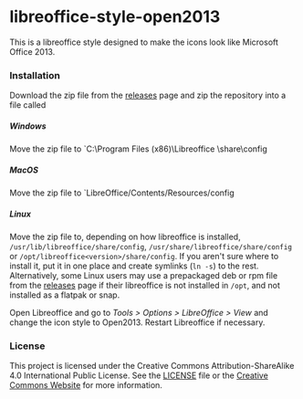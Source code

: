 # libreoffice-style-open2013
This is a libreoffice style designed to make the icons look like Microsoft Office 2013.

### Installation
Download the zip file from the [releases](https://github.com/saltedcoffii/libreoffice-style-open2013/releases) page and zip the repository into a file called
##### Windows
Move the zip file to `C:\Program Files (x86)\Libreoffice <version number>\share\config

##### MacOS
Move the zip file to `LibreOffice/Contents/Resources/config

##### Linux
Move the zip file to, depending on how libreoffice is installed, `/usr/lib/libreoffice/share/config`, `/usr/share/libreoffice/share/config` or `/opt/libreoffice<version>/share/config`. If you aren't sure where to install it, put it in one place and create symlinks (`ln -s`) to the rest. Alternatively, some Linux users may use a prepackaged deb or rpm file from the [releases](https://github.com/saltedcoffii/libreoffice-style-open2013/releases) page if their libreoffice is not installed in `/opt`, and not installed as a flatpak or snap.

Open Libreoffice and go to *Tools > Options > LibreOffice > View* and change the icon style to Open2013. Restart Libreoffice if necessary.

### License
This project is licensed under the Creative Commons Attribution-ShareAlike 4.0 International Public License. See the [LICENSE](https://raw.github.com/saltedcoffii/libreoffice-style-open2013/master/LICENSE) file or the [Creative Commons Website](https://creativecommons.org/licenses/by-sa/4.0) for more information.
